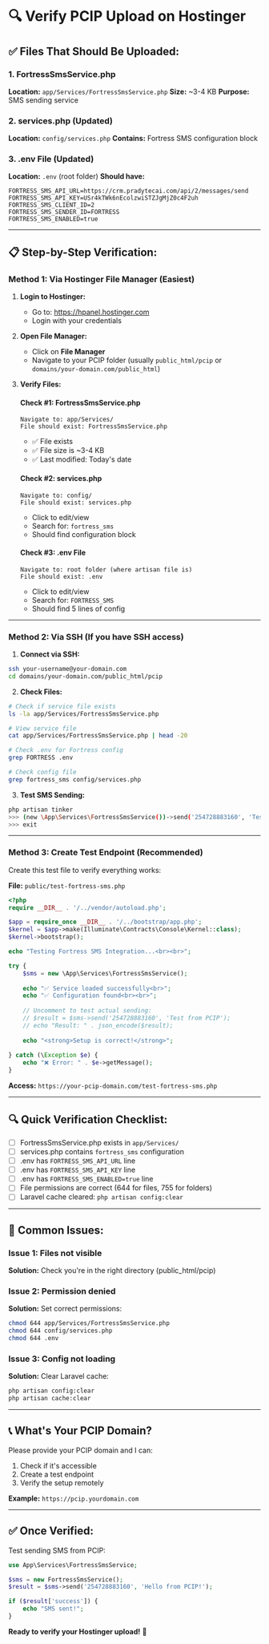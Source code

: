 # 🔍 Verify PCIP Upload on Hostinger

## ✅ **Files That Should Be Uploaded:**

### **1. FortressSmsService.php**
**Location:** `app/Services/FortressSmsService.php`
**Size:** ~3-4 KB
**Purpose:** SMS sending service

### **2. services.php (Updated)**
**Location:** `config/services.php`
**Contains:** Fortress SMS configuration block

### **3. .env File (Updated)**
**Location:** `.env` (root folder)
**Should have:**
```env
FORTRESS_SMS_API_URL=https://crm.pradytecai.com/api/2/messages/send
FORTRESS_SMS_API_KEY=USr4kTWk6nEcolzwiSTZJgMjZ0c4F2uh
FORTRESS_SMS_CLIENT_ID=2
FORTRESS_SMS_SENDER_ID=FORTRESS
FORTRESS_SMS_ENABLED=true
```

---

## 📋 **Step-by-Step Verification:**

### **Method 1: Via Hostinger File Manager** (Easiest)

1. **Login to Hostinger:**
   - Go to: https://hpanel.hostinger.com
   - Login with your credentials

2. **Open File Manager:**
   - Click on **File Manager**
   - Navigate to your PCIP folder (usually `public_html/pcip` or `domains/your-domain.com/public_html`)

3. **Verify Files:**

   #### Check #1: FortressSmsService.php
   ```
   Navigate to: app/Services/
   File should exist: FortressSmsService.php
   ```
   - ✅ File exists
   - ✅ File size is ~3-4 KB
   - ✅ Last modified: Today's date

   #### Check #2: services.php
   ```
   Navigate to: config/
   File should exist: services.php
   ```
   - Click to edit/view
   - Search for: `fortress_sms`
   - Should find configuration block

   #### Check #3: .env File
   ```
   Navigate to: root folder (where artisan file is)
   File should exist: .env
   ```
   - Click to edit/view
   - Search for: `FORTRESS_SMS`
   - Should find 5 lines of config

---

### **Method 2: Via SSH** (If you have SSH access)

1. **Connect via SSH:**
```bash
ssh your-username@your-domain.com
cd domains/your-domain.com/public_html/pcip
```

2. **Check Files:**
```bash
# Check if service file exists
ls -la app/Services/FortressSmsService.php

# View service file
cat app/Services/FortressSmsService.php | head -20

# Check .env for Fortress config
grep FORTRESS .env

# Check config file
grep fortress_sms config/services.php
```

3. **Test SMS Sending:**
```bash
php artisan tinker
>>> (new \App\Services\FortressSmsService())->send('254728883160', 'Test from PCIP');
>>> exit
```

---

### **Method 3: Create Test Endpoint** (Recommended)

Create this test file to verify everything works:

**File:** `public/test-fortress-sms.php`
```php
<?php
require __DIR__ . '/../vendor/autoload.php';

$app = require_once __DIR__ . '/../bootstrap/app.php';
$kernel = $app->make(Illuminate\Contracts\Console\Kernel::class);
$kernel->bootstrap();

echo "Testing Fortress SMS Integration...<br><br>";

try {
    $sms = new \App\Services\FortressSmsService();
    
    echo "✅ Service loaded successfully<br>";
    echo "✅ Configuration found<br><br>";
    
    // Uncomment to test actual sending:
    // $result = $sms->send('254728883160', 'Test from PCIP');
    // echo "Result: " . json_encode($result);
    
    echo "<strong>Setup is correct!</strong>";
    
} catch (\Exception $e) {
    echo "❌ Error: " . $e->getMessage();
}
```

**Access:** `https://your-pcip-domain.com/test-fortress-sms.php`

---

## 🔍 **Quick Verification Checklist:**

- [ ] FortressSmsService.php exists in `app/Services/`
- [ ] services.php contains `fortress_sms` configuration
- [ ] .env has `FORTRESS_SMS_API_URL` line
- [ ] .env has `FORTRESS_SMS_API_KEY` line
- [ ] .env has `FORTRESS_SMS_ENABLED=true` line
- [ ] File permissions are correct (644 for files, 755 for folders)
- [ ] Laravel cache cleared: `php artisan config:clear`

---

## 🚨 **Common Issues:**

### **Issue 1: Files not visible**
**Solution:** Check you're in the right directory (public_html/pcip)

### **Issue 2: Permission denied**
**Solution:** Set correct permissions:
```bash
chmod 644 app/Services/FortressSmsService.php
chmod 644 config/services.php
chmod 644 .env
```

### **Issue 3: Config not loading**
**Solution:** Clear Laravel cache:
```bash
php artisan config:clear
php artisan cache:clear
```

---

## 📞 **What's Your PCIP Domain?**

Please provide your PCIP domain and I can:
1. Check if it's accessible
2. Create a test endpoint
3. Verify the setup remotely

**Example:** `https://pcip.yourdomain.com`

---

## ✅ **Once Verified:**

Test sending SMS from PCIP:
```php
use App\Services\FortressSmsService;

$sms = new FortressSmsService();
$result = $sms->send('254728883160', 'Hello from PCIP!');

if ($result['success']) {
    echo "SMS sent!";
}
```

**Ready to verify your Hostinger upload!** 🚀



